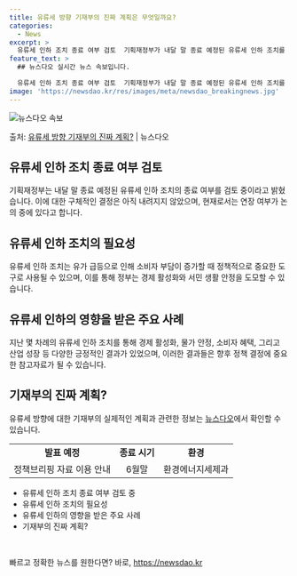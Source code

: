 ```yaml
---
title: 유류세 방향 기재부의 진짜 계획은 무엇일까요?
categories:
  - News
excerpt: >
  유류세 인하 조치 종료 여부 검토  기획재정부가 내달 말 종료 예정된 유류세 인하 조치를 종료하는 방안을 검…
feature_text: >
  ## 뉴스다오 실시간 뉴스 속보입니다.

  유류세 인하 조치 종료 여부 검토  기획재정부가 내달 말 종료 예정된 유류세 인하 조치를 종료하는 방안을 검…
image: 'https://newsdao.kr/res/images/meta/newsdao_breakingnews.jpg'
---
```


![뉴스다오 속보](https://newsdao.kr/res/images/meta/newsdao_breakingnews.jpg)

<p>출처: <a href="https://newsdao.kr/4017" rel="dofollow">유류세 방향 기재부의 진짜 계획?</a> | 뉴스다오</p>

<h2 data-ke-size="size26">유류세 인하 조치 종료 여부 검토</h2>
<p data-ke-size="size16">기획재정부는 내달 말 종료 예정된 유류세 인하 조치의 종료 여부를 검토 중이라고 밝혔습니다. 이에 대한 구체적인 결정은 아직 내려지지 않았으며, 현재로서는 연장 여부가 논의 중에 있다고 합니다.</p>

<h2 data-ke-size="size24">유류세 인하 조치의 필요성</h2>
<p data-ke-size="size16">유류세 인하 조치는 유가 급등으로 인해 소비자 부담이 증가할 때 정책적으로 중요한 도구로 사용될 수 있으며, 이를 통해 정부는 경제 활성화와 서민 생활 안정을 도모할 수 있습니다.</p>

<h2 data-ke-size="size24">유류세 인하의 영향을 받은 주요 사례</h2>
<p data-ke-size="size16">지난 몇 차례의 유류세 인하 조치를 통해 경제 활성화, 물가 안정, 소비자 혜택, 그리고 산업 성장 등 다양한 긍정적인 결과가 있었으며, 이러한 결과들은 향후 정책 결정에 중요한 참고자료가 될 수 있습니다.</p>

<h2 data-ke-size="size24">기재부의 진짜 계획?</h2>
<p data-ke-size="size16">유류세 방향에 대한 기재부의 실제적인 계획과 관련한 정보는 <a href="https://newsdao.kr/4017">뉴스다오</a>에서 확인할 수 있습니다.</p>

<table>
	<tbody>
		<tr>
			<td style="text-align: center; height: 17px;"><b>발표 예정</b></td>
			<td style="text-align: center; height: 17px;"><b>종료 시기</b></td>
			<td style="text-align: center; height: 17px;"><b>환경</b></td>
		</tr>
		<tr>
			<td style="text-align: center; height: 17px;">정책브리핑 자료 이용 안내</td>
			<td style="text-align: center; height: 17px;">6월말</td>
			<td style="text-align: center; height: 17px;">환경에너지세제과</td>
		</tr>
	</tbody>
</table>

<ul>
	<li>유류세 인하 조치 종료 여부 검토 중</li>
	<li>유류세 인하 조치의 필요성</li>
	<li>유류세 인하의 영향을 받은 주요 사례</li>
	<li>기재부의 진짜 계획?</li>
</ul>
<p data-ke-size="size16">&nbsp;</p> 

빠르고 정확한 뉴스를 원한다면? 바로, <a href="https://newsdao.kr" rel="dofollow">https://newsdao.kr</a>


